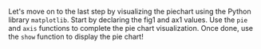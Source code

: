 Let's move on to the last step by visualizing the piechart using the Python library `matplotlib`. Start by declaring the fig1 and ax1 values. Use the `pie` and `axis` functions to complete the pie chart visualization. Once done, use the `show` function to display the pie chart!